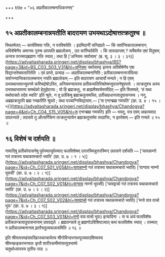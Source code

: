 +++
title = "०६ अप्रतीकालम्बनाधिकरणम्"

+++

## १५ अप्रतीकालम्बनान्नयतीति बादरायण उभयथाऽदोषात्तत्क्रतुश्च ॥

स्थितमेतत् — कार्यविषया गतिः, न परविषयेति । इदमिदानीं सन्दिह्यते — किं सर्वान्विकारालम्बनान् अविशेषेणैव अमानवः पुरुषः प्रापयति ब्रह्मलोकम् , उत कांश्चिदेवेति । किं तावत्प्राप्तम् ? सर्वेषामेव एषां विदुषाम् अन्यत्र परस्माद्ब्रह्मणः गतिः स्यात् ; तथा हि [‘अनियमः सर्वासाम्’ (ब्र. सू. ३ । ३ । ३१)](https://advaitasharada.sringeri.net/display/bhashya/BS?page=3&id=BS_C03_S03_V31&hl=अनियमः सर्वासाम्) इत्यत्र अविशेषेणैव एषा विद्यान्तरेष्ववतारितेति । एवं प्राप्ते, प्रत्याह — अप्रतीकालम्बनानिति ; प्रतीकालम्बनान्वर्जयित्वा सर्वानन्यान्विकारालम्बनान् नयति ब्रह्मलोकम् — इति बादरायण आचार्यो मन्यते ; न हि एवम् उभयथाभावाभ्युपगमे कश्चिद्दोषोऽस्ति, अनियमन्यायस्य प्रतीकव्यतिरिक्तेष्वप्युपासनेषूपपत्तेः । तत्क्रतुश्च अस्य उभयथाभावस्य समर्थको हेतुर्द्रष्टव्यः ; यो हि ब्रह्मक्रतुः, स ब्राह्ममैश्वर्यमासीदेत् — इति श्लिष्यते, ‘तं यथा यथोपासते तदेव भवति’ इति श्रुतेः, न तु प्रतीकेषु ब्रह्मक्रतुत्वमस्ति, प्रतीकप्रधानत्वादुपासनस्य । ननु, अब्रह्मक्रतुरपि ब्रह्म गच्छतीति श्रूयते ; यथा पञ्चाग्निविद्यायाम् — [‘स एनान्ब्रह्म गमयति’ (छा. उ. ४ । १५ । ५)](https://advaitasharada.sringeri.net/display/bhashya/Chandogya?page=4&id=Ch_C04_S15_V05&hl=स एनान्ब्रह्म गमयति) इति — भवतु, यत्र एवम् आहत्यवाद उपलभ्यते ; तदभावे तु औत्सर्गिकेण तत्क्रतुन्यायेन ब्रह्मक्रतूनामेव तत्प्राप्तिः, न इतरेषाम् — इति गम्यते ॥ १५ ॥

## १६ विशेषं च दर्शयति ॥

नामादिषु प्रतीकोपासनेषु पूर्वस्मात्पूर्वस्मात् फलविशेषम् उत्तरस्मिन्नुत्तरस्मिन् उपासने दर्शयति — [‘यावन्नाम्नो गतं तत्रास्य यथाकामचारो भवति’ (छा. उ. ७ । १ । ५)](https://advaitasharada.sringeri.net/display/bhashya/Chandogya?page=7&id=Ch_C07_S01_V05&hl=यावन्नाम्नो गतं तत्रास्य यथाकामचारो भवति) [‘वाग्वाव नाम्नो भूयसी’ (छा. उ. ७ । २ । १)](https://advaitasharada.sringeri.net/display/bhashya/Chandogya?page=7&id=Ch_C07_S02_V01&hl=वाग्वाव नाम्नो भूयसी) [‘यावद्वाचो गतं तत्रास्य यथाकामचारो भवति’ (छा. उ. ७ । २ । २)](https://advaitasharada.sringeri.net/display/bhashya/Chandogya?page=7&id=Ch_C07_S02_V02&hl=यावद्वाचो गतं तत्रास्य यथाकामचारो भवति) [‘मनो वाव वाचो भूयः’ (छा. उ. ७ । ३ । १)](https://advaitasharada.sringeri.net/display/bhashya/Chandogya?page=7&id=Ch_C07_S03_V01&hl=मनो वाव वाचो भूयः) इत्यादिना । स च अयं फलविशेषः प्रतीकतन्त्रत्वादुपासनानाम् उपपद्यते । ब्रह्मतन्त्रत्वे तु ब्रह्मणोऽविशिष्टत्वात् कथं फलविशेषः स्यात् । तस्मात् न प्रतीकालम्बनानाम् इतरैस्तुल्यफलत्वमिति ॥ १६ ॥

इति श्रीमत्परमहंसपरिव्राजकाचार्यस्य श्रीगोविन्दभगवत्पूज्यपादशिष्यस्य  
श्रीमच्छङ्करभगवतः कृतौ शारीरकमीमांसासूत्रभाष्ये  
चतुर्थाध्यायस्य तृतीयः पादः ॥
